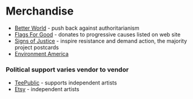 # Merchandise

* [Better World](https://shop.wearebetterworld.com/) - push back against authoritarianism
* [Flags For Good](https://flagsforgood.com) - donates to progressive causes listed on web site
* [Signs of Justice](https://signsofjustice.com) - inspire resistance and demand action, the majority project postcards
* [Environment America](https://shop.environmentamerica.org/)

### Political support varies vendor to vendor

* [TeePublic](https://teepublic.com) - supports independent artists
* [Etsy](https://etsy.com) - independent artists
